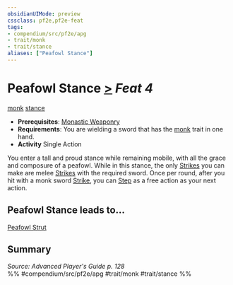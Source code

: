 ```yaml
---
obsidianUIMode: preview
cssclass: pf2e,pf2e-feat
tags:
- compendium/src/pf2e/apg
- trait/monk
- trait/stance
aliases: ["Peafowl Stance"]
---
```

# Peafowl Stance  [>](../../rules/core-rulebook/chapter-9-playing-the-game.md#Actions "Single Action") *Feat 4*  
[monk](../../rules/traits/monk.md)  [stance](../../rules/traits/stance.md)  

- **Prerequisites**: [Monastic Weaponry](monastic-weaponry.md)
- **Requirements**: You are wielding a sword that has the [monk](../../rules/traits/monk.md) trait in one hand.
- **Activity** Single Action

You enter a tall and proud stance while remaining mobile, with all the grace and composure of a peafowl. While in this stance, the only [Strikes](../../rules/actions/strike.md) you can make are melee [Strikes](../../rules/actions/strike.md) with the required sword. Once per round, after you hit with a monk sword [Strike](../../rules/actions/strike.md), you can [Step](../../rules/actions/step.md) as a free action as your next action.

## Peafowl Stance leads to...

[Peafowl Strut](peafowl-strut-apg.md)

## Summary

*Source: Advanced Player's Guide p. 128*  
%% #compendium/src/pf2e/apg #trait/monk #trait/stance %%